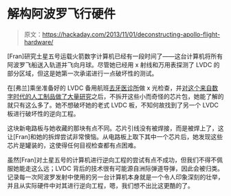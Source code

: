 # 解构阿波罗飞行硬件

> 原文：<https://hackaday.com/2013/11/01/deconstructing-apollo-flight-hardware/>

[Fran]研究土星五号运载火箭数字计算机已经有一段时间了——这台计算机将所有阿波罗飞船送入轨道并飞向月球。尽管她已经用 x 射线和万用表探测了 LVDC 的部分区域，但这是她第一次承诺进行一点破坏性的测试。

在[弗兰]乘坐准备好的 LVDC 备用航班[去牙医诊所](http://hackaday.com/2013/01/09/in-depth-look-at-an-lvcd-board-from-a-saturn-v-rocket/)做 x 光检查，并[对这个来自数字时代的人工制品做了大量研究](http://www.frantone.com/designwritings/design_writings.html#LVDCcode)之后，不拆开这些小而奇怪的芯片包，她能了解的就只有这么多了。她不想破坏她的老式 LVDC 板，不知何故找到了另一个 LVDC 板进行破坏性的逆向工程。

这块新电路板与她收藏的那块有点不同。芯片引线没有被焊接，而是被焊上了，这让[Fran]和她的拆焊尝试非常懊恼。从电路板上取下其中一个芯片后，她发现这些芯片是罐装的，这使得任何目视检查都有点困难。

虽然[Fran]对土星五号的计算机进行逆向工程的尝试有点不成功，但我们不得不佩服她能走这么远；LVDC 背后的技术很有可能源自洲际弹道导弹，因此会被归类。记录每一次阿波罗发射中使用的另一台计算机本身就是一个令人印象深刻的壮举，并且从实际硬件中对其进行逆向工程，嗯，我们想不出比这更酷的了。